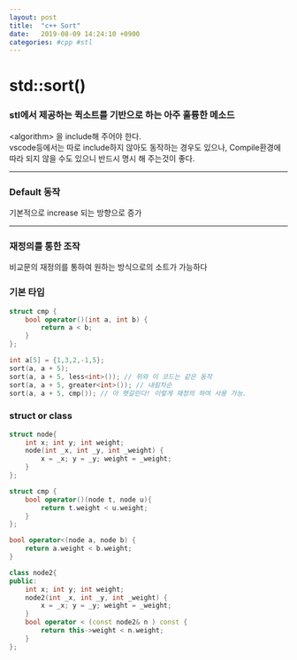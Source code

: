 ```yaml
---
layout: post
title:  "c++ Sort"
date:   2019-08-09 14:24:10 +0900
categories: #cpp #stl
---
```


# std::sort()

### stl에서 제공하는 퀵소트를 기반으로 하는 아주 훌륭한 메소드  
\<algorithm> 을 include해 주어야 한다.    
vscode등에서는 따로 include하지 않아도 동작하는 경우도 있으나, Compile환경에 따라 되지 않을 수도 있으니 반드시 명시 해 주는것이 좋다.

---

### Default 동작
기본적으로 increase 되는 방향으로 증가

---
### 재정의를 통한 조작
비교문의 재정의를 통하여 원하는 방식으로의 소트가 가능하다


### 기본 타입

~~~cpp
struct cmp {
    bool operator()(int a, int b) {
        return a < b;
    }
};

int a[5] = {1,3,2,-1,5};
sort(a, a + 5); 
sort(a, a + 5, less<int>()); // 위와 이 코드는 같은 동작
sort(a, a + 5, greater<int>()); // 내림차순
sort(a, a + 5, cmp()); // 아 헷갈린다! 이렇게 재정의 하여 사용 가능.

~~~

### struct or class

~~~cpp
struct node{
    int x; int y; int weight;
    node(int _x, int _y, int _weight) {
        x = _x; y = _y; weight = _weight;
    }
};

struct cmp {
    bool operator()(node t, node u){
        return t.weight < u.weight;
    }
};

bool operator<(node a, node b) {
    return a.weight < b.weight;
}

class node2{
public:
    int x; int y; int weight;
    node2(int _x, int _y, int _weight) {
        x = _x; y = _y; weight = _weight;
    }
    bool operator < (const node2& n ) const {
        return this->weight < n.weight;
    }
};
~~~